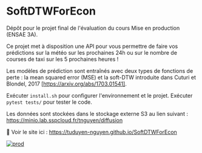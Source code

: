 # SoftDTWForEcon
Dépôt pour le projet final de l'évaluation du cours Mise en production (ENSAE 3A).

Ce projet met à disposition une API pour vous permettre de faire vos prédictions sur la météo sur les prochaines 24h ou sur le nombre de courses de taxi sur les 5 prochaines heures ! 

Les modèles de prédiction sont entraînés avec deux types de fonctions de perte : la mean squared error (MSE) et la soft-DTW introduite dans Cuturi et Blondel, 2017 [https://arxiv.org/abs/1703.01541].

Exécuter `install.sh` pour configurer l'environnement et le projet.
Exécuter `pytest tests/` pour tester le code. 

Les données sont stockées dans le stockage externe S3 au lien suivant : https://minio.lab.sspcloud.fr/tnguyen/diffusion

📘 Voir le site ici : https://tuduyen-nguyen.github.io/SoftDTWForEcon

[![prod](https://github.com/tuduyen-nguyen/SoftDTWForEcon/actions/workflows/prod.yml/badge.svg)](https://github.com/tuduyen-nguyen/SoftDTWForEcon/actions/workflows/prod.yml)


